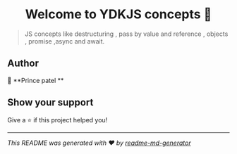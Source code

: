 <h1 align="center">Welcome to YDKJS concepts 👋</h1>
<p>
</p>

> JS concepts like destructuring , pass by value and reference , objects , promise ,async and await.

## Author

👤 **Prince patel **


## Show your support

Give a ⭐️ if this project helped you!

***
_This README was generated with ❤️ by [readme-md-generator](https://github.com/kefranabg/readme-md-generator)_